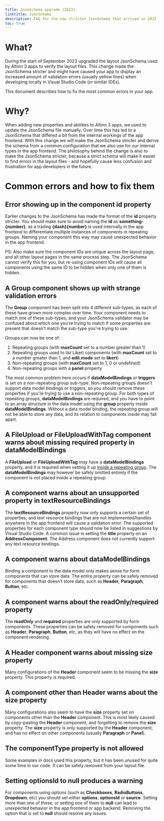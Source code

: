 ```yaml
---
title: JsonSchema upgrade (2023)
linktitle: JsonSchema
description: FAQ for the new stricter JsonSchema that arrived in 2023
toc: true
---
```


# What?
During the start of September 2023 upgraded the layout JsonSchema used by Altinn 3 apps to verify the layout files.
This change made the JsonSchema stricter and might have caused your app to display an increased amount of validation
errors (usually yellow lines) when developing locally in Visual Studio Code (or similar IDEs).

This document describes how to fix the most common errors in your app.

# Why?
When adding new properties and abilities to Altinn 3 apps, we used to update the JsonSchema file manually. Over time
this has led to a JsonSchema that differed a bit from the internal workings of the app frontend. With this change we
will make the JsonSchema stricter and derive the schema from a common configuration that we also use for our internal
types in the app frontend. The philosophy behind the change is also to make the JsonSchema stricter, because a strict
schema will make it easier to find errors in the layout files - and hopefully cause less confusion and frustration for
app developers in the future.

# Common errors and how to fix them

## Error showing up in the component id property
Earlier changes to the JsonSchema has made the format of the **id** property stricter. You should make sure to avoid
naming the **id** as **something-{number}**, as a trailing **{dash}{number}** is used internally in the app frontend to
differentiate multiple instances of components in repeating groups. Naming your component this way may cause unexpected
behavior in the app frontend.

PS: Also make sure the component IDs are unique across the layout page, and all other layout pages in the same
process step. The JsonSchema cannot verify this for you, but re-using component IDs will cause all components using
the same ID to be hidden when only one of them is hidden.

## A Group component shows up with strange validation errors
The **Group** component has been split into 4 different sub-types, as each of these have grown more complex over time.
Your component needs to match one of these sub-types, and your JsonSchema validator may be confused about which one
you're trying to match if some properties are present that doesn't match the sub-type you're trying to use.

Groups can now be one of:
1. Repeating groups (with **maxCount** set to a number greater than 1)
2. Repeating groups used to list Likert components (with **maxCount** set to a number greater than 1, and **edit.mode** set to
   **likert**)
3. Non-repeating groups (with **maxCount** set to 1, 0 or undefined)
4. Non-repeating groups with a **panel** property

The most common problem here occurs if **dataModelBindings** or **triggers** is set on a non-repeating group sub-type.
Non-repeating groups doesn't support data model bindings or triggers, so you should remove these properties if you're
trying to use a non-repeating group. For both types of repeating groups, **dataModelBindings** are required, and you
have to point to an array structure in the data model using the **group** property inside **dataModelBindings**. Without
a data model binding, the repeating group will not be able to store any data, and its relation to components inside
may fall apart.

## A FileUpload or FileUploadWithTag component warns about missing required property in dataModelBindings
A **FileUpload** or **FileUploadWithTag** _may_ have a **dataModelBindings** property, and it _is_ required when
setting it up [inside a repeating group](/app/development/ux/fields/grouping/repeating/attachments/).
The **dataModelBindings** may however be safely omitted entirely if the component is not placed inside a repeating group.

## A component warns about an unsupported property in textResourceBindings
The **textResourceBindings** property now only supports a certain set of properties, and text resource bindings that
are not implemented/handles anywhere in the app frontend will cause a validation error. The supported properties for
each component type should now be listed in suggestions by Visual Studio Code. A common issue is setting the **title**
property on an **AddressComponent**. The Address component does not currently support any text resource bindings.

## A component warns about dataModelBindings
Binding a component to the data model only makes sense for form components that can store data. The entire property
can be safely removed for components that doesn't store data, such as **Header**, **Paragraph**, **Button**, etc.

## A component warns about the readOnly/required property
The **readOnly** and **required** properties are only supported by form components. These properties can be safely
removed for components such as **Header**, **Paragraph**, **Button**, etc, as they will have no effect on the component
rendering.

## A Header component warns about missing size property
Many configurations of the **Header** component seem to be missing the **size** property. This property is required.

## A component other than Header warns about the size property
Many configurations also seem to have the **size** property set on components other than the **Header** component. This
is most likely caused by copy-pasting the **Header** component, and forgetting to remove the **size** property. The
**size** property is only supported by the **Header** component, and has no effect on other components (usually
**Paragraph** or **Panel**).

## The componentType property is not allowed
Some examples in docs used this property, but it has been unused for quite some time in our code. It can be safely
removed from your layout file.

## Setting optionsId to null produces a warning
For components using options (such as **Checkboxes**, **RadioButtons**, **Dropdown**, etc) you should set _either_
**options**, **optionsId** _or_ **source**. Setting more than one of these, or setting one of them to **null** can
lead to unexpected behavior in the app frontend or app backend. Removing the option that is set to **null** should
resolve any issues.